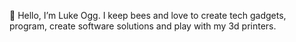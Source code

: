 👋 Hello, I’m Luke Ogg. I keep bees and love to create tech gadgets, program, create software solutions and play with my 3d printers.

<!---
lukeogg/lukeogg is a ✨ special ✨ repository because its `README.md` (this file) appears on your GitHub profile.
You can click the Preview link to take a look at your changes.
--->
